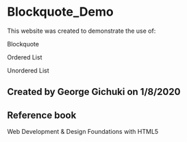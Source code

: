 # Blockquote_Demo

This website was created to demonstrate the use of:

Blockquote

Ordered List

Unordered List

## Created by George Gichuki on 1/8/2020

## Reference book
Web Development & Design Foundations with HTML5
